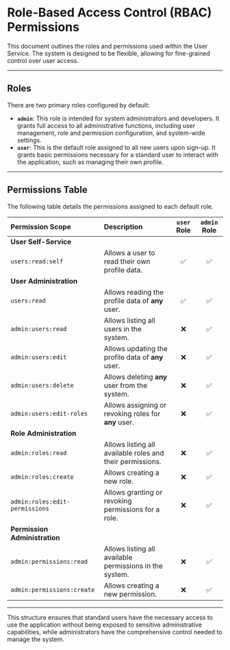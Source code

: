 # Role-Based Access Control (RBAC) Permissions

This document outlines the roles and permissions used within the User Service. The system is designed to be flexible, allowing for fine-grained control over user access.

---

## Roles

There are two primary roles configured by default:

- **`admin`**: This role is intended for system administrators and developers. It grants full access to all administrative functions, including user management, role and permission configuration, and system-wide settings.
- **`user`**: This is the default role assigned to all new users upon sign-up. It grants basic permissions necessary for a standard user to interact with the application, such as managing their own profile.

---

## Permissions Table

The following table details the permissions assigned to each default role.

| Permission Scope | Description | `user` Role | `admin` Role |
| :--- | :--- | :---: | :---: |
| **User Self-Service** | | | |
| `users:read:self` | Allows a user to read their own profile data. | ✅ | ✅ |
| **User Administration** | | | |
| `users:read` | Allows reading the profile data of **any** user. | ✅ | ✅ |
| `admin:users:read` | Allows listing all users in the system. | ❌ | ✅ |
| `admin:users:edit` | Allows updating the profile data of **any** user. | ❌ | ✅ |
| `admin:users:delete` | Allows deleting **any** user from the system. | ❌ | ✅ |
| `admin:users:edit-roles` | Allows assigning or revoking roles for **any** user. | ❌ | ✅ |
| **Role Administration** | | | |
| `admin:roles:read` | Allows listing all available roles and their permissions. | ❌ | ✅ |
| `admin:roles:create` | Allows creating a new role. | ❌ | ✅ |
| `admin:roles:edit-permissions` | Allows granting or revoking permissions for a role. | ❌ | ✅ |
| **Permission Administration** | | | |
| `admin:permissions:read` | Allows listing all available permissions in the system. | ❌ | ✅ |
| `admin:permissions:create` | Allows creating a new permission. | ❌ | ✅ |

---

This structure ensures that standard users have the necessary access to use the application without being exposed to sensitive administrative capabilities, while administrators have the comprehensive control needed to manage the system.
